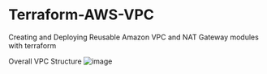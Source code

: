 # Terraform-AWS-VPC
Creating and Deploying Reusable Amazon VPC and NAT Gateway modules with terraform

Overall VPC Structure 
![image](https://github.com/Sehindemi/Terraform-AWS-VPC/assets/97199481/2a08fdfc-2f95-4b04-98aa-ac17e3d92c42)
